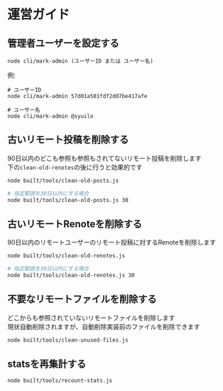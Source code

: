 # 運営ガイド

## 管理者ユーザーを設定する
``` shell
node cli/mark-admin (ユーザーID または ユーザー名)
```

例:
``` shell
# ユーザーID
node cli/mark-admin 57d01a501fdf2d07be417afe

# ユーザー名
node cli/mark-admin @syuilo
```

## 古いリモート投稿を削除する

90日以内のどこも参照も参照もされてないリモート投稿を削除します  
下の`clean-old-renotes`の後に行うと効果的です

```sh
node built/tools/clean-old-posts.js

# 指定範囲を30日以内にする場合
node built/tools/clean-old-posts.js 30
```

## 古いリモートRenoteを削除する

90日以内のリモートユーザーのリモート投稿に対するRenoteを削除します

```sh
node built/tools/clean-old-renotes.js

# 指定範囲を30日以内にする場合
node built/tools/clean-old-renotes.js 30
```

## 不要なリモートファイルを削除する

どこからも参照されていないリモートファイルを削除します  
現状自動削除されますが、自動削除実装前のファイルを削除できます

```sh
node built/tools/clean-unused-files.js
```

## statsを再集計する

```sh
node built/tools/recount-stats.js
```

